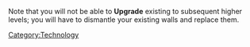 Note that you will not be able to **Upgrade** existing [](Defensive_Walls_(Tech).md) to subsequent higher levels;
you will have to dismantle your existing walls and replace them.

[Category:Technology](Category:Technology "wikilink")